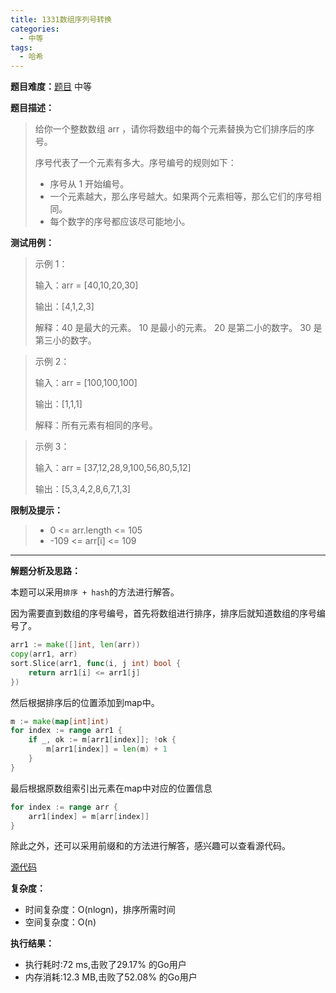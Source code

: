 ```yaml
---
title: 1331数组序列号转换
categories:
  - 中等
tags:
  - 哈希
---
```

**题目难度：**[题目](https://leetcode.cn/problems/rank-transform-of-an-array/) 中等

**题目描述：**

> 给你一个整数数组 arr ，请你将数组中的每个元素替换为它们排序后的序号。
>
> 序号代表了一个元素有多大。序号编号的规则如下：
>
> - 序号从 1 开始编号。
> - 一个元素越大，那么序号越大。如果两个元素相等，那么它们的序号相同。
> - 每个数字的序号都应该尽可能地小。

**测试用例：**

> 示例 1：
>
> 输入：arr = [40,10,20,30]
>
> 输出：[4,1,2,3]
>
> 解释：40 是最大的元素。 10 是最小的元素。 20 是第二小的数字。 30 是第三小的数字。

> 示例 2：
>
> 输入：arr = [100,100,100]
>
> 输出：[1,1,1]
>
> 解释：所有元素有相同的序号。

> 示例 3：
>
> 输入：arr = [37,12,28,9,100,56,80,5,12]
>
> 输出：[5,3,4,2,8,6,7,1,3]

**限制及提示：**
> - 0 <= arr.length <= 105
> - -109 <= arr[i] <= 109

---
**解题分析及思路：**

本题可以采用`排序 + hash`的方法进行解答。

因为需要直到数组的序号编号，首先将数组进行排序，排序后就知道数组的序号编号了。

```go
arr1 := make([]int, len(arr))
copy(arr1, arr)
sort.Slice(arr1, func(i, j int) bool {
    return arr1[i] <= arr1[j]
})
```

然后根据排序后的位置添加到map中。
```go
m := make(map[int]int)
for index := range arr1 {
    if _, ok := m[arr1[index]]; !ok {
        m[arr1[index]] = len(m) + 1
    }
}
```
最后根据原数组索引出元素在map中对应的位置信息
```go
for index := range arr {
    arr1[index] = m[arr[index]]
}
```



除此之外，还可以采用前缀和的方法进行解答，感兴趣可以查看源代码。


[源代码](https://github.com/lomtom/algorithm-go/blob/main/leetcode/1221数组序列号转换_test.go)

**复杂度：**

- 时间复杂度：O(nlogn)，排序所需时间
- 空间复杂度：O(n)

**执行结果：**
- 执行耗时:72 ms,击败了29.17% 的Go用户
- 内存消耗:12.3 MB,击败了52.08% 的Go用户
